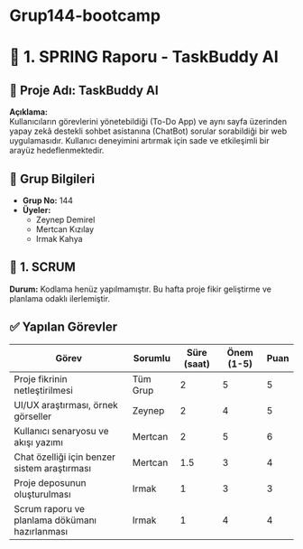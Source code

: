 # Grup144-bootcamp

# 🚀 1. SPRING Raporu - TaskBuddy AI

## 📌 Proje Adı: TaskBuddy AI
**Açıklama:**  
Kullanıcıların görevlerini yönetebildiği (To-Do App) ve aynı sayfa üzerinden yapay zekâ destekli sohbet asistanına (ChatBot) sorular sorabildiği bir web uygulamasıdır. Kullanıcı deneyimini artırmak için sade ve etkileşimli bir arayüz hedeflenmektedir.

## 👥 Grup Bilgileri

- **Grup No:** 144
- **Üyeler:**
  - Zeynep Demirel
  - Mertcan Kızılay
  - Irmak Kahya

## 📅 1. SCRUM 
**Durum:** Kodlama henüz yapılmamıştır. Bu hafta proje fikir geliştirme ve planlama odaklı ilerlemiştir.

## ✅ Yapılan Görevler

| Görev | Sorumlu | Süre (saat) | Önem (1-5) | Puan |
|------|----------|--------------|------------|------|
| Proje fikrinin netleştirilmesi | Tüm Grup | 2 | 5 | 5 |
| UI/UX araştırması, örnek görseller | Zeynep | 2 | 4 | 5 |
| Kullanıcı senaryosu ve akışı yazımı | Mertcan| 2 | 5 | 6 |
| Chat özelliği için benzer sistem araştırması | Mertcan | 1.5 | 3 | 4 |
| Proje deposunun oluşturulması |Irmak| 1 | 3 | 3 |
| Scrum raporu ve planlama dökümanı hazırlanması | Irmak | 1 | 4 | 4 |


